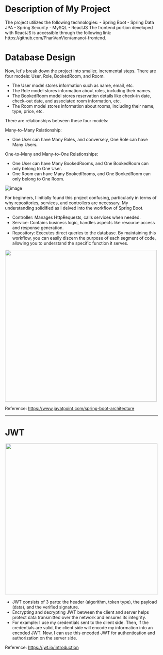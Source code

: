 <h1>Description of My Project</h1>
The project utilizes the following technologies:
- Spring Boot
- Spring Data JPA
- Spring Security
- MySQL
- ReactJS
The frontend portion developed with ReactJS is accessible through the following link: https://github.com/PhanVanVien/amanoi-frontend.

<h1>Database Design</h1>
Now, let's break down the project into smaller, incremental steps. There are four models: User, Role, BookedRoom, and Room.

- The User model stores information such as name, email, etc.
- The Role model stores information about roles, including their names.
- The BookedRoom model stores reservation details like check-in date, check-out date, and associated room information, etc.
- The Room model stores information about rooms, including their name, type, price, etc.

There are relationships between these four models:

Many-to-Many Relationship:
- One User can have Many Roles, and conversely, One Role can have Many Users.


One-to-Many and Many-to-One Relationships:
- One User can have Many BookedRooms, and One BookedRoom can only belong to One User.
- One Room can have Many BookedRooms, and One BookedRoom can only belong to One Room.

![image](https://github.com/PhanVanVien/amanoi-backend/assets/84467489/8bbcc24a-bc72-4eff-b761-94fd469a2206)

For beginners, I initially found this project confusing, particularly in terms of why repositories, services, and controllers are necessary. 
My understanding solidified as I delved into the workflow of Spring Boot.
- Controller: Manages HttpRequests, calls services when needed.
- Service: Contains business logic, handles aspects like resource access and response generation.
- Repository: Executes direct queries to the database.
By maintaining this workflow, you can easily discern the purpose of each segment of code, allowing you to understand the specific function it serves.

<img src="https://github.com/PhanVanVien/amanoi-backend/assets/84467489/638575c5-0871-4b27-943f-ac3f1135c796" width="500"> </img>

Reference: https://www.javatpoint.com/spring-boot-architecture
<hr/>
<h1>JWT</h1>

<p align="center">
  <img align="center" src="https://github.com/PhanVanVien/amanoi-backend/assets/84467489/05636df4-a380-48f4-87af-f549d28afa76" width="500"> </img>
</p>

- JWT consists of 3 parts: the header (algorithm, token type), the payload (data), and the verified signature.
- Encrypting and decrypting JWT between the client and server helps protect data transmitted over the network and ensures its integrity.
- For example: I use my credentials sent to the client side. Then, if the credentials are valid, the client side will encode my information into an encoded JWT. Now, I can use this encoded JWT for authentication and authorization on the server side.

Reference: https://jwt.io/introduction
